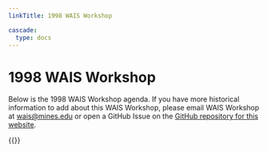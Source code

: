 ```yaml
---
linkTitle: 1998 WAIS Workshop

cascade:
  type: docs
---
```

# 1998 WAIS Workshop

Below is the 1998 WAIS Workshop agenda. If you have more historical information to add about this WAIS Workshop, please email WAIS Workshop at [wais@mines.edu](mailto:wais@mines.edu) or open a GitHub Issue on the [GitHub repository for this website](https://github.com/waisworkshop/waisworkshop.github.io). 

<div class="hx:mt-6">
{{<pdf "/agendas/wais1998agenda.pdf">}}
</div>



